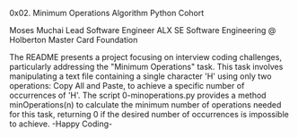  0x02. Minimum Operations Algorithm Python Cohort

Moses Muchai Lead Software Engineer ALX SE Software Engineering @ Holberton Master Card Foundation

The README presents a project focusing on interview coding challenges, particularly addressing the "Minimum Operations" task. This task involves manipulating a text file containing a single character 'H' using only two operations: Copy All and Paste, to achieve a specific number of occurrences of 'H'. The script 0-minoperations.py provides a method minOperations(n) to calculate the minimum number of operations needed for this task, returning 0 if the desired number of occurrences is impossible to achieve.
                                                                                 -Happy Coding-
